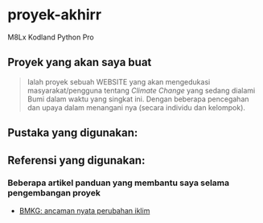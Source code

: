# proyek-akhirr
M8Lx Kodland Python Pro

## Proyek yang akan saya buat
> Ialah proyek sebuah WEBSITE yang akan mengedukasi masyarakat/pengguna tentang _Climate Change_ yang sedang dialami Bumi dalam waktu yang singkat ini. Dengan beberapa pencegahan dan upaya dalam menangani nya (secara individu dan kelompok).

## Pustaka yang digunakan: 
>

## Referensi yang digunakan:
> 

### Beberapa artikel panduan yang membantu saya selama pengembangan proyek 
- [BMKG: ancaman nyata perubahan iklim](https://www.bmkg.go.id/press-release/?p=di-lokakarya-iklim-internasional-bali-bmkg-kembali-ingatkan-dahsyatnya-dampak-perubahan-iklim&tag=press-release&lang=ID)
